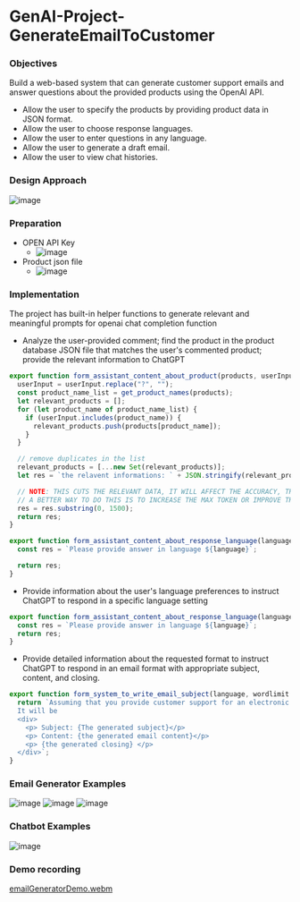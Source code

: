 # GenAI-Project-GenerateEmailToCustomer

### Objectives
Build a web-based system that can generate customer support emails and answer questions about the provided products using the OpenAI API.

 - Allow the user to specify the products by providing product data in JSON format.
 - Allow the user to choose response languages.
 - Allow the user to enter questions in any language.
 - Allow the user to generate a draft email.
 - Allow the user to view chat histories.

### Design Approach
![image](https://github.com/elly-zhu/GenAI-Project-GenerateEmailToCustomer/assets/22209839/c6ef4929-3e0e-4fcd-9ea7-eabcc208eab2)



### Preparation
 - OPEN API Key
   - ![image](https://github.com/elly-zhu/GenAI-Project-GenerateEmailToCustomer/assets/22209839/c47b795f-12c1-4ea9-96b6-53b0187e6ffb)
 - Product json file
   - ![image](https://github.com/elly-zhu/GenAI-Project-GenerateEmailToCustomer/assets/22209839/00f8a2ec-ce37-42fd-86bc-44a5715731b1)


### Implementation
The project has built-in helper functions to generate relevant and meaningful prompts for openai chat completion function
 - Analyze the user-provided comment; find the product in the product database JSON file that matches the user's commented product; provide the relevant information to ChatGPT
```javascript
export function form_assistant_content_about_product(products, userInput) {
  userInput = userInput.replace("?", "");
  const product_name_list = get_product_names(products);
  let relevant_products = [];
  for (let product_name of product_name_list) {
    if (userInput.includes(product_name)) {
      relevant_products.push(products[product_name]);
    }
  }

  // remove duplicates in the list
  relevant_products = [...new Set(relevant_products)];
  let res = `the relavent informations: ` + JSON.stringify(relevant_products);

  // NOTE: THIS CUTS THE RELEVANT DATA, IT WILL AFFECT THE ACCURACY, THE REASON FOR THIS IS TO LIMIT THE TOKEN USED
  // A BETTER WAY TO DO THIS IS TO INCREASE THE MAX TOKEN OR IMPROVE THE DATA MATCHING
  res = res.substring(0, 1500);
  return res;
}

export function form_assistant_content_about_response_language(language) {
  const res = `Please provide answer in language ${language}`;

  return res;
}

```

- Provide information about the user's language preferences to instruct ChatGPT to respond in a specific language setting
```javascript
export function form_assistant_content_about_response_language(language) {
  const res = `Please provide answer in language ${language}`;
  return res;
}
```

- Provide detailed information about the requested format to instruct ChatGPT to respond in an email format with appropriate subject, content, and closing.
```javascript
export function form_system_to_write_email_subject(language, wordlimit = 150) {
  return `Assuming that you provide customer support for an electronic product company. The following text is the customer's comment about the products, please generate an email in ${language} of the comment. The email will be used to be sent to the customer. Please limit the content to ${wordlimit} words. In addition, the return result will be in html format. 
  It will be
  <div>
    <p> Subject: {The generated subject}</p>
    <p> Content: {the generated email content}</p>
    <p> {the generated closing} </p>
  </div>`;
}
```

### Email Generator Examples
![image](https://github.com/elly-zhu/GenAI-Project-GenerateEmailToCustomer/assets/22209839/24d58783-b604-42a7-8657-f86e82b3102f)
![image](https://github.com/elly-zhu/GenAI-Project-GenerateEmailToCustomer/assets/22209839/ae4876af-28d0-41ce-8a4d-b6035bc4eded)
![image](https://github.com/elly-zhu/GenAI-Project-GenerateEmailToCustomer/assets/22209839/a6a92118-a2c3-453a-8d8e-0fa01bdd1bd8)

### Chatbot Examples
![image](https://github.com/elly-zhu/GenAI-Project-GenerateEmailToCustomer/assets/22209839/a4a8e1dd-3bbc-4486-abb0-b909cc25935e)

### Demo recording
[emailGeneratorDemo.webm](https://github.com/elly-zhu/GenAI-Project-GenerateEmailToCustomer/assets/22209839/1ce1b031-b4eb-4e21-98e2-504dbca2c1ec)


